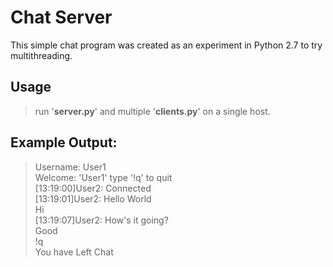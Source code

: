 Chat Server
======
This simple chat program was created as an experiment in Python 2.7 to try multithreading. 


Usage
------
>run '**server.py**' and multiple '**clients.py**' on a single host.

Example Output:
-------
>Username: User1<br>
>Welcome: 'User1' type '!q' to quit<br>
>[13:19:00]User2: Connected<br>
>[13:19:01]User2: Hello World<br>
>Hi<br>
>[13:19:07]User2: How's it going?<br>
>Good<br>
>!q<br>
>You have Left Chat<br>
